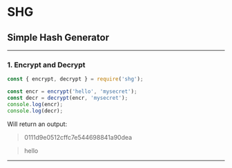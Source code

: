 # SHG
## Simple Hash Generator
---  
### 1. Encrypt and Decrypt
```javascript
const { encrypt, decrypt } = require('shg');

const encr = encrypt('hello', 'mysecret');
const decr = decrypt(encr, 'mysecret');
console.log(encr);
console.log(decr);
```  
Will return an output:  
> 0111d9e0512cffc7e544698841a90dea
   
> hello
---